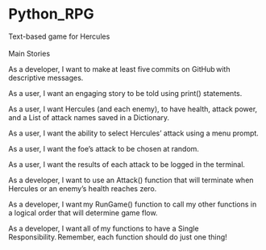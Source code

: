 # Python_RPG
Text-based game for Hercules<br />
<br />
Main Stories<br />

As a developer, I want to make at least five commits on GitHub with descriptive messages. <br /> 
 
As a user, I want an engaging story to be told using print() statements. <br /> 
 
As a user, I want Hercules (and each enemy), to have health, attack power, and a List of attack names saved in a Dictionary. <br />
 
As a user, I want the ability to select Hercules’ attack using a menu prompt. <br />
 
As a user, I want the foe’s attack to be chosen at random. <br />
 
As a user, I want the results of each attack to be logged in the terminal.  <br />
 
As a developer, I want to use an Attack() function that will terminate when Hercules or an enemy’s health reaches zero.  <br />
 
As a developer, I want my RunGame() function to call my other functions in a logical order that will determine game flow. <br />
 
As a developer, I want all of my functions to have a Single Responsibility. Remember, each function should do just one thing! 
